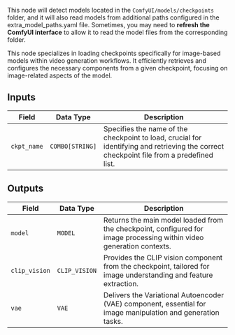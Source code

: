 This node will detect models located in the `ComfyUI/models/checkpoints` folder, and it will also read models from additional paths configured in the extra_model_paths.yaml file. Sometimes, you may need to **refresh the ComfyUI interface** to allow it to read the model files from the corresponding folder.

This node specializes in loading checkpoints specifically for image-based models within video generation workflows. It efficiently retrieves and configures the necessary components from a given checkpoint, focusing on image-related aspects of the model.

## Inputs

| Field      | Data Type | Description                                                                       |
|------------|-------------|-----------------------------------------------------------------------------------|
| `ckpt_name`| `COMBO[STRING]` | Specifies the name of the checkpoint to load, crucial for identifying and retrieving the correct checkpoint file from a predefined list. |

## Outputs

| Field     | Data Type | Description                                                                                   |
|-----------|-------------|-----------------------------------------------------------------------------------------------|
| `model`   | `MODEL`     | Returns the main model loaded from the checkpoint, configured for image processing within video generation contexts. |
| `clip_vision` | `CLIP_VISION` | Provides the CLIP vision component from the checkpoint, tailored for image understanding and feature extraction. |
| `vae`     | `VAE`       | Delivers the Variational Autoencoder (VAE) component, essential for image manipulation and generation tasks. |
